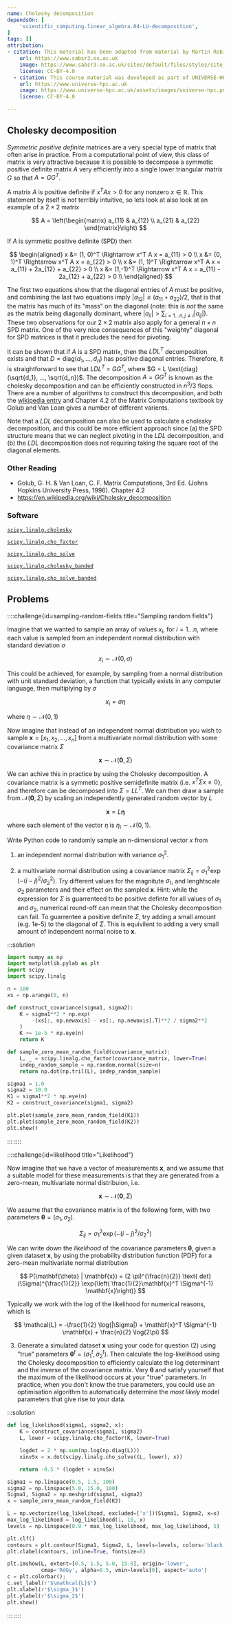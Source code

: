```yaml
---
name: Cholesky decomposition
dependsOn: [
    'scientific_computing.linear_algebra.04-LU-decomposition',
]
tags: []
attribution: 
- citation: This material has been adapted from material by Martin Robinson from the "Scientific Computing" module of the SABS R³ Center for Doctoral Training.
    url: https://www.sabsr3.ox.ac.uk
    image: https://www.sabsr3.ox.ac.uk/sites/default/files/styles/site_logo/public/styles/site_logo/public/sabsr3/site-logo/sabs_r3_cdt_logo_v3_111x109.png
    license: CC-BY-4.0
  - citation: This course material was developed as part of UNIVERSE-HPC, which is funded through the SPF ExCALIBUR programme under grant number EP/W035731/1 
    url: https://www.universe-hpc.ac.uk
    image: https://www.universe-hpc.ac.uk/assets/images/universe-hpc.png
    license: CC-BY-4.0

---
```


## Cholesky decomposition

*Symmetric positive definite* matrices are a very special type of matrix that often 
arise in practice. From a computational point of view, this class of matrix is very 
attractive because it is possible to decompose a symmetic positive definite matrix $A$ 
very efficiently into a single lower triangular matrix $G$ so that $A = GG^T$. 

A matrix $A$ is positive definite if $x^T A x > 0$  for any nonzero $x \in \mathbb{R}$. 
This statement by itself is not terribly intuitive, so lets look at also look at an 
example of a $2 \times 2$ matrix

$$
A = \left(\begin{matrix}
a_{11} & a_{12} \\
a_{21} & a_{22}
\end{matrix}\right)
$$

If $A$ is symmetic positive definite (SPD) then

$$
\begin{aligned}
x &= (1, 0)^T \Rightarrow x^T A x = a_{11} > 0 \\
x &= (0, 1)^T \Rightarrow x^T A x = a_{22} > 0 \\
x &= (1, 1)^T \Rightarrow x^T A x = a_{11} + 2a_{12} + a_{22} > 0 \\
x &= (1,-1)^T \Rightarrow x^T A x = a_{11} - 2a_{12} + a_{22} > 0 \\
\end{aligned}
$$

The first two equations show that the diagonal entries of $A$ must be positive, and 
combining the last two equations imply $|a_{12}| \le (a_{11} + a_{22}) / 2$, that is 
that the matrix has much of its "mass" on the diagonal (note: this is *not* the same as 
the matrix being diagonally dominant, where $|a_{ii}| > \sum_{i=1...n,j \ne i} 
|a_{ij}|$). These two observations for our $2 \times 2$ matrix also apply for a general 
$n \times n$ SPD matrix. One of the very nice consequences of this "weighty" diagonal 
for SPD matrices is that it precludes the need for pivoting.

It can be shown that if $A$ is a SPD matrix, then the $LDL^T$ decomposition exists and 
that $D = \text{diag}(d_1, ..., d_n)$ has positive diagonal entries. Therefore, it is 
straightforward to see that $LDL^T$ = $GG^T$, where $G = L \text{diag}(\sqrt{d_1}, ..., 
\sqrt{d_n})$. The decomposition $A = GG^T$ is known as the cholesky decomposition and 
can be efficiently constructed in $n^3 / 3$ flops. There are a number of algorithms to 
construct this decomposition, and both the [wikipedia 
entry](https://en.wikipedia.org/wiki/Cholesky_decomposition) and Chapter 4.2 of the 
Matrix Computations textbook by Golub and Van Loan gives a number of different varients.

Note that a $LDL$ decomposition can also be used to calculate a cholesky decomposition, 
and this could be more efficient approach since (a) the SPD structure means that we can 
neglect pivoting in the $LDL$ decomposition, and (b) the $LDL$ decomposition does not 
requiring taking the square root of the diagonal elements. 

### Other Reading

- Golub, G. H. & Van Loan, C. F. Matrix Computations, 3rd Ed. (Johns Hopkins University 
  Press, 1996). Chapter 4.2
- https://en.wikipedia.org/wiki/Cholesky_decomposition

### Software

[`scipy.linalg.cholesky`](https://docs.scipy.org/doc/scipy/reference/generated/scipy.linalg.cholesky.html)

[`scipy.linalg.cho_factor`](https://docs.scipy.org/doc/scipy/reference/generated/scipy.linalg.cho_factor.html)

[`scipy.linalg.cho_solve`](https://docs.scipy.org/doc/scipy/reference/generated/scipy.linalg.cho_solve.html)

[`scipy.linalg.cholesky_banded`](https://docs.scipy.org/doc/scipy/reference/generated/scipy.linalg.cholesky_banded.html)

[`scipy.linalg.cho_solve_banded`](https://docs.scipy.org/doc/scipy/reference/generated/scipy.linalg.cho_solve_banded.html)

## Problems

::::challenge{id=sampling-random-fields title="Sampling random fields"}

Imagine that we wanted to sample an array of values $x_i$, for $i = 1...n$, where each 
value is sampled from an independent normal distribution with standard deviation 
$\sigma$

$$
x_i \sim \mathcal{N}(0, \sigma)
$$

This could be achieved, for example, by sampling from a normal distribution with unit 
standard deviation, a function that typically exists in any computer language, then 
multiplying by $\sigma$

$$
x_i = \sigma \eta
$$

where $\eta \sim \mathcal{N}(0, 1)$

Now imagine that instead of an independent normal distribution you wish to sample 
$\mathbf{x} = [x_1, x_2, ..., x_n]$ from a multivariate normal distribution with some 
covariance matrix $\Sigma$

$$
\mathbf{x} \sim \mathcal{N}(\mathbf{0}, \Sigma)
$$

We can achive this in practice by using the Cholesky decomposition. A covariance 
matrix is a symmetic positive semidefinite matrix (i.e. $x^T \Sigma x \ge 0$}, and 
therefore can be decomposed into  $\Sigma = LL^T$. We can then draw a sample from 
$\mathcal{N}(\mathbf{0}, \Sigma)$ by scaling an independently generated random vector 
by $L$

$$
\mathbf{x} = L \mathbf{\eta}
$$

where each element of the vector $\eta$ is $\eta_i \sim \mathcal{N}(0, 1)$.

Write Python code to randomly sample an n-dimensional vector $x$ from 

1. an independent normal distribution with variance $\sigma_1^2$.

2. a multivariate normal distribution using a covariance matrix $\Sigma_{ij} = 
   \sigma_1^2 \exp{(-(i- j)^2 / \sigma_2^2)}$. Try different values for the magnitute 
   $\sigma_1$, and lenghtscale $\sigma_2$ parameters and their effect on the sampled 
   $\mathbf{x}$. Hint: while the expression for $\Sigma$ is guarrenteed to be positive 
   definte for all values of $\sigma_1$ and $\sigma_2$, numerical round-off can mean 
   that the Cholesky decomposition can fail. To guarrentee a positive definite 
   $\Sigma$, try adding a small amount (e.g. 1e-5) to the diagonal of $\Sigma$. This 
   is equivilent to adding a very small amount of independent normal noise to 
   $\mathbf{x}$.

:::solution

```python
import numpy as np
import matplotlib.pylab as plt
import scipy
import scipy.linalg

n = 100
xs = np.arange(0, n)

def construct_covariance(sigma1, sigma2):
    K = sigma1**2 * np.exp(
        -(xs[:, np.newaxis] - xs[:, np.newaxis].T)**2 / sigma2**2
    )
    K += 1e-5 * np.eye(n)
    return K

def sample_zero_mean_random_field(covariance_matrix):
    L, _ = scipy.linalg.cho_factor(covariance_matrix, lower=True)
    indep_random_sample = np.random.normal(size=n)
    return np.dot(np.tril(L), indep_random_sample)

sigma1 = 1.0
sigma2 = 10.0
K1 = sigma1**2 * np.eye(n)
K2 = construct_covariance(sigma1, sigma2)

plt.plot(sample_zero_mean_random_field(K1))
plt.plot(sample_zero_mean_random_field(K2))
plt.show()
```
:::
::::


::::challenge{id=likelihood title="Likelihood"}

Now imagine that we have a vector of measurements $\mathbf{x}$, and we assume that a 
suitable model for these measurements is that they are generated from a zero-mean, 
multivariate normal distribuion, i.e.

$$
\mathbf{x} \sim \mathcal{N}(\mathbf{0}, \Sigma)
$$

We assume that the covariance matrix is of the following form, with two parameters 
$\mathbf{\theta} = (\sigma_1, \sigma_2)$. 

$$
\Sigma_{ij} = \sigma_1^2 \exp{(-(i- j)^2/ \sigma_2^2)}
$$

We can write down the *likelihood* of the covariance parameters $\mathbf{\theta}$, given 
a given dataset $\mathbf{x}$, by using the probability distribution function (PDF) for a 
zero-mean multivariate normal distribution 

$$
P(\mathbf{\theta} | \mathbf{x}) = (2 \pi)^{\frac{n}{2}} \text{ 
det}(\Sigma)^{\frac{1}{2}} \exp{\left( \frac{1}{2}\mathbf{x}^T \Sigma^{-1} 
\mathbf{x}\right)}
$$

Typically we work with the log of the likelihood for numerical reasons, which is

$$
\mathcal{L} = -\frac{1}{2} \log(|\Sigma|) + \mathbf{x}^T \Sigma^{-1} \mathbf{x} + 
\frac{n}{2} \log(2\pi)
$$

3. Generate a simulated dataset $\mathbf{x}$ using your code for question (2) using 
   "true" parameters $\mathbf{\theta}^t = (\sigma^t_1, \sigma^t_2)$. Then calculate 
   the log-likelihood using the Cholesky decomposition to efficiently calculate the 
   log determinant and the inverse of the covariance matrix. Vary $\mathbf{\theta}$ 
   and satisfy yourself that the maximum of the likelihood occurs at your "true" 
   parameters. In practice, when you don't know the true parameters, you could use an 
   optimisation algorithm to automatically determine the *most likely* model 
   parameters that give rise to your data.


:::solution

```python
def log_likelihood(sigma1, sigma2, x):
    K = construct_covariance(sigma1, sigma2)
    L, lower = scipy.linalg.cho_factor(K, lower=True)

    logdet = 2 * np.sum(np.log(np.diag(L)))
    xinvSx = x.dot(scipy.linalg.cho_solve((L, lower), x))

    return -0.5 * (logdet + xinvSx)

sigma1 = np.linspace(0.5, 1.5, 100)
sigma2 = np.linspace(5.0, 15.0, 100)
Sigma1, Sigma2 = np.meshgrid(sigma1, sigma2)
x = sample_zero_mean_random_field(K2)

L = np.vectorize(log_likelihood, excluded=['x'])(Sigma1, Sigma2, x=x)
max_log_likelihood = log_likelihood(1, 10, x)
levels = np.linspace(0.9 * max_log_likelihood, max_log_likelihood, 5)

plt.clf()
contours = plt.contour(Sigma1, Sigma2, L, levels=levels, colors='black')
plt.clabel(contours, inline=True, fontsize=8)

plt.imshow(L, extent=[0.5, 1.5, 5.0, 15.0], origin='lower',
           cmap='RdGy', alpha=0.5, vmin=levels[0], aspect='auto')
c = plt.colorbar();
c.set_label(r'$\mathcal{L}$')
plt.xlabel(r'$\sigma_1$')
plt.ylabel(r'$\sigma_2$')
plt.show()
```
:::
::::
 
